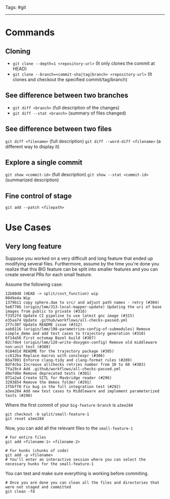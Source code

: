 Tags: #git 

---
# Commands

## Cloning

- `git clone --depth=1 <repository-url>` (It only clones the commit at HEAD)
- `git clone --branch=<commit-sha|tag|branch> <repository-url>` (It clones and checkout the specified commit/tag/branch)

## See difference between two branches

- `git diff <branch>` (full description of the changes)
- `git diff --stat <branch>` (summary of files changed)

## See difference between two files

`git diff <filename>` (full description)
`git diff --word-diff <filename>` (a different way to display it)
## Explore a single commit

`git show <commit-id>` (full description)
`git show --stat <commit-id>` (summarized description)

## Fine control of stage

`git add --patch <filepath>` 


# Use Cases

## Very long feature

Suppose you worked on a very difficult and long feature that ended up modifying several files. Furthermore, assume by the time you're done you realize that this BIG feature can be split into smaller features and you can create several PRs for each small feature.

Assume the following case:

```
12b80d8 (HEAD -> split/cost_function) wip
0049e4a Wip
1379b11 copy sphere.dae to src/ and adjust path names - retry (#304)
5e87786 (origin/lmm/313-local-mapper-update) Updating the uri of base images from public to private (#316)
f3352f4 Update CI pipeline to use latest gnc image (#315)
e35aa74 Update .github/workflows/all-checks-passed.yml
2f7c38f Update README issue (#312)
aab8116 (origin/lmm/198-parametrize-config-of-submodules) Remove simple_demo and add test cases to trajectory generation (#310)
6f14a56 First octomap Bazel build (#307)
02c7de4 (origin/lmm/128-write-doxygen-config) Remove old middleware non-unit test (#308)
9184d1d README for the trajectory package (#305)
cc612ba Replace macros with constexpr (#306)
65a7091 Enforce clang-tidy and clang-format rules (#289)
8df4cba Increase allchecks retries number from 10 to 60 (#303)
7fa29c4 Add .github/workflows/all-checks-passed.yml
d0efd8e Remove deprecated tests (#301)
071a2a4 Create SITL for Mavbridge reader (#296)
3293854 Remove the demos folder (#291)
2f5bff0 Fix bug in the full integration test (#292)
a3ee284 Add new test cases to Middleware and implement parameterized tests (#290)
```

Where the first commit of your `big-feature-branch` is `a3ee284`

```shell
git checkout -b split/small-feature-1
git reset a3ee284
```

Now, you can add all the relevant files to the `small-feature-1` 

```shell
# For entire files
git add <filename-1> <filename-2>
```

```shell
# For hunks (chunks of code)
git add -p <filename>
# You'll enter an interactive session where you can select the necessary hunks for the small-feature-1
```

You can test and make sure everything is working before commiting.

```shell
# Once you are done you can clean all the files and directories that were not staged and committed
git clean -fd
```

